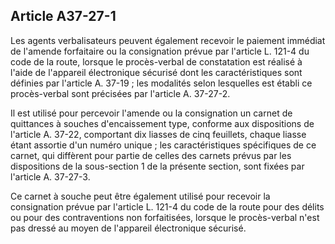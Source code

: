 Article A37-27-1
----
Les agents verbalisateurs peuvent également recevoir le paiement immédiat de
l'amende forfaitaire ou la consignation prévue par l'article L. 121-4 du code de
la route, lorsque le procès-verbal de constatation est réalisé à l'aide de
l'appareil électronique sécurisé dont les caractéristiques sont définies par
l'article A. 37-19 ; les modalités selon lesquelles est établi ce procès-verbal
sont précisées par l'article A. 37-27-2.

Il est utilisé pour percevoir l'amende ou la consignation un carnet de
quittances à souches d'encaissement type, conforme aux dispositions de l'article
A. 37-22, comportant dix liasses de cinq feuillets, chaque liasse étant assortie
d'un numéro unique ; les caractéristiques spécifiques de ce carnet, qui
diffèrent pour partie de celles des carnets prévus par les dispositions de la
sous-section 1 de la présente section, sont fixées par l'article A. 37-27-3.

Ce carnet à souche peut être également utilisé pour recevoir la consignation
prévue par l'article L. 121-4 du code de la route pour des délits ou pour des
contraventions non forfaitisées, lorsque le procès-verbal n'est pas dressé au
moyen de l'appareil électronique sécurisé.
